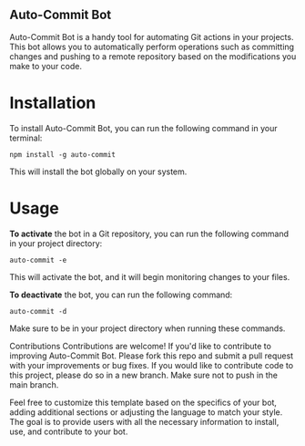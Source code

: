 ## Auto-Commit Bot
Auto-Commit Bot is a handy tool for automating Git actions in your projects. This bot allows you to automatically perform operations such as committing changes and pushing to a remote repository based on the modifications you make to your code.

# Installation
To install Auto-Commit Bot, you can run the following command in your terminal:

` npm install -g auto-commit `

This will install the bot globally on your system.

# Usage
**To activate** the bot in a Git repository, you can run the following command in your project directory:

` auto-commit -e `

This will activate the bot, and it will begin monitoring changes to your files.

**To deactivate** the bot, you can run the following command:

` auto-commit -d `

Make sure to be in your project directory when running these commands.

Contributions Contributions are welcome! If you'd like to contribute to improving Auto-Commit Bot. Please fork this repo and submit a pull request with your improvements or bug fixes. If you would like to contribute code to this project, please do so in a new branch. Make sure not to push in the main branch.

Feel free to customize this template based on the specifics of your bot, adding additional sections or adjusting the language to match your style. The goal is to provide users with all the necessary information to install, use, and contribute to your bot.